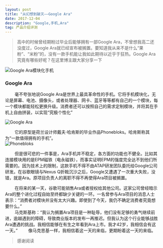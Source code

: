 ```yaml
---
layout: post
title: "从幻想到破灭——Google Ara"
date: 2017-12-04 
description: "Google,手机,Ara"
tag: 产品介绍评测
---
```


> 高中的时候曾经期盼过毕业后能够拥有一部Google Ara，不曾想我高二还没度过，Google Ara就已经宣布被搁置。要知道我从来不是什么“果粉”、“米粉”的，没有一款手机能让我如此期待以近乎于狂热。Google Ara究竟有哪些好呢？在这里博主跟大家分享一下

![Google Ara模块化手机](http://static.cnbetacdn.com/thumb/article/2017/0113/ee63df9e46b09cd.jpg_600x600.jpg)

### Google Ara

&nbsp;&nbsp;&nbsp;&nbsp;&nbsp;&nbsp;&nbsp;&nbsp;毫不夸张地说Google Ara是世界上最具革命性的手机。它将手机模块化，无论是屏幕、电池、摄像头，或者处理器、网卡、蓝牙等等都有自己的一个模块，每一个模块都能轻松更换升级。消费者还可以按照自己的需求定制模块，并将其在手机上自由拼装，以实现“究极个性化”  

![Google Ara](https://gss3.bdstatic.com/7Po3dSag_xI4khGkpoWK1HF6hhy/baike/c0%3Dbaike80%2C5%2C5%2C80%2C26/sign=8e2002649f82d158af8f51e3e16372bd/2f738bd4b31c8701fea2366c247f9e2f0708ff20.jpg)  

&nbsp;&nbsp;&nbsp;&nbsp;&nbsp;&nbsp;&nbsp;&nbsp;它的原型是荷兰设计师戴夫·哈肯斯的毕业作品Phonebloks。哈肯斯称其为“一款值得拥有的手机”。  
![Phonebloks](https://gss0.bdstatic.com/94o3dSag_xI4khGkpoWK1HF6hhy/baike/c0%3Dbaike80%2C5%2C5%2C80%2C26/sign=7520583db0b7d0a26fc40ccfaa861d6c/50da81cb39dbb6fd8a72d1a90b24ab18972b3717.jpg)  

&nbsp;&nbsp;&nbsp;&nbsp;&nbsp;&nbsp;&nbsp;&nbsp;但是很可悲的一件事是，Ara手机并不稳定，各方面的功能也不健全。比如其连接模块用的是EPM磁铁（电永磁铁），而事实证明EPM的强度完全达不到他们所需要的。因为技术上的限制，这款手机不得不由ATAP研发团队委托给Google公司研发。在谷歌眼镜与Nexus Q折戟沉沙之后，Google又遭遇了一次重大失败，没错，就是Ara。原项目负责人的离职不得不再使得Ara项目被搁置。

&nbsp;&nbsp;&nbsp;&nbsp;&nbsp;&nbsp;&nbsp;&nbsp;在将来的某一天，谷歌可能销售Ara或者授权给其他公司。这家公司曾经暗示Ara的整个进化过程自始至终都缺少关键的一环。一名曾参与Ara项目的消息人士表示：“消费者对模块并没有太大兴趣。即使到了今天，我仍不确定消费者究竟想要什么。”  
&nbsp;&nbsp;&nbsp;&nbsp;&nbsp;&nbsp;&nbsp;&nbsp;马克斯基称：“我认为搁置Ara项目是一种耻辱，他们没有足够的勇气继续前进，逾越遇到的障碍，导致商业版本的发布一再推迟。但我认为这个行业能够战胜Ara遭遇的挑战。我相信能够在有生之年看到Ara上市。我才42岁，我相信会有这一天。” 
&nbsp;&nbsp;&nbsp;&nbsp;&nbsp;&nbsp;&nbsp;&nbsp;像马克思基一样，我相信着这一天的来临，更期盼着这一天的来临。

> 感谢阅读
